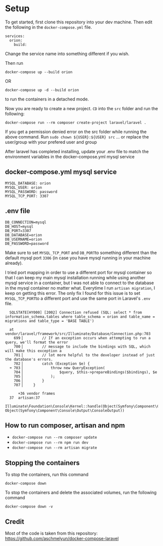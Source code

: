 # Setup

To get started, first clone this repository into your dev machine. Then edit the following in the `docker-compose.yml` file.

    services:
      orion:
        build:

Change the service name into something different if you wish.

Then run 

    docker-compose up --build orion
    
OR 

    docker-compose up -d --build orion

to run the containers in a detached mode.

Now you are ready to create a new project.  `CD` into the `src` folder and run the following: 

    docker-compose run --rm composer create-project laravel/laravel .
    
If you get a permission denied error on the src folder while running the above command. Run `sudo chown ${USER}:${USER} src` ... or replace the user/group with your prefered user and group

After laravel has completed installing, update your .env file to match the environment variables in the docker-compose.yml mysql service

## docker-compose.yml mysql service

    MYSQL_DATABASE: orion
    MYSQL_USER: orion
    MYSQL_PASSWORD: password
    MYSQL_TCP_PORT: 3307

## .env file

    DB_CONNECTION=mysql
    DB_HOST=mysql
    DB_PORT=3307
    DB_DATABASE=orion
    DB_USERNAME=orion
    DB_PASSWORD=password

Make sure to set `MYSQL_TCP_PORT` and `DB_PORT`to something different than the default mysql port `3306` (in case  you have mysql running in your machine already). 

I tried port mapping in order to use a different port for mysql container so that I can keep my main mysql installation running while using another mysql service in a container, but I was not able to connect to the database in the mysql container no matter what. Everytime I run `artisan migration`, I keep on getting this error. The only fix I found for this issue is to set `MYSQL_TCP_PORT`to a different port and use the same port in Laravel's `.env` file.

      SQLSTATE[HY000] [2002] Connection refused (SQL: select * from information_schema.tables where table_schema = orion and table_name = migrations and table_type = 'BASE TABLE')
    
      at vendor/laravel/framework/src/Illuminate/Database/Connection.php:703
        699▕         // If an exception occurs when attempting to run a query, we'll format the error
        700▕         // message to include the bindings with SQL, which will make this exception a
        701▕         // lot more helpful to the developer instead of just the database's errors.
        702▕         catch (Exception $e) {
      ➜ 703▕             throw new QueryException(
        704▕                 $query, $this->prepareBindings($bindings), $e
        705▕             );
        706▕         }
        707▕     }
    
          +36 vendor frames 
      37  artisan:37
          Illuminate\Foundation\Console\Kernel::handle(Object(Symfony\Component\Console\Input\ArgvInput), Object(Symfony\Component\Console\Output\ConsoleOutput))



## How to run composer, artisan and npm

-   `docker-compose run --rm composer update`
-   `docker-compose run --rm npm run dev`
-   `docker-compose run --rm artisan migrate`


## Stopping the containers

To stop the containers, run this command

    docker-compose down

To stop the containers and delete the associated volumes, run the following command

    docker-compose down -v

## Credit

Most of the code is taken from this repository: https://github.com/aschmelyun/docker-compose-laravel

